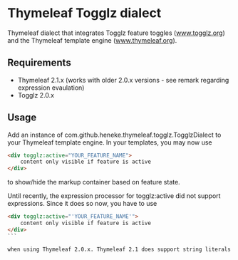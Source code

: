 Thymeleaf Togglz dialect
========================

Thymeleaf dialect that integrates Togglz feature toggles (www.togglz.org) and the Thymeleaf template engine (www.thymeleaf.org).

Requirements
------------

 *  Thymeleaf 2.1.x (works with older 2.0.x versions - see remark regarding expression evaulation)
 *  Togglz 2.0.x
 
Usage
-----

Add an instance of com.github.heneke.thymeleaf.togglz.TogglzDialect to your Thymeleaf template engine. In your templates, you may now use

```html
<div togglz:active="YOUR_FEATURE_NAME">
    content only visible if feature is active
</div>
```

to show/hide the markup container based on feature state.

Until recently, the expression processor for togglz:active did not support expressions. Since it does so now, you have to use 

````html
<div togglz:active="'YOUR_FEATURE_NAME'">
    content only visible if feature is active
</div>
```

when using Thymeleaf 2.0.x. Thymeleaf 2.1 does support string literals without single quotes as explained in the usage section (see http://www.thymeleaf.org/whatsnew21.html#littok).
